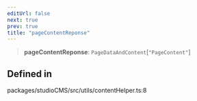 ```yaml
---
editUrl: false
next: true
prev: true
title: "pageContentReponse"
---
```


> **pageContentReponse**: `PageDataAndContent`\[`"PageContent"`\]

## Defined in

packages/studioCMS/src/utils/contentHelper.ts:8

